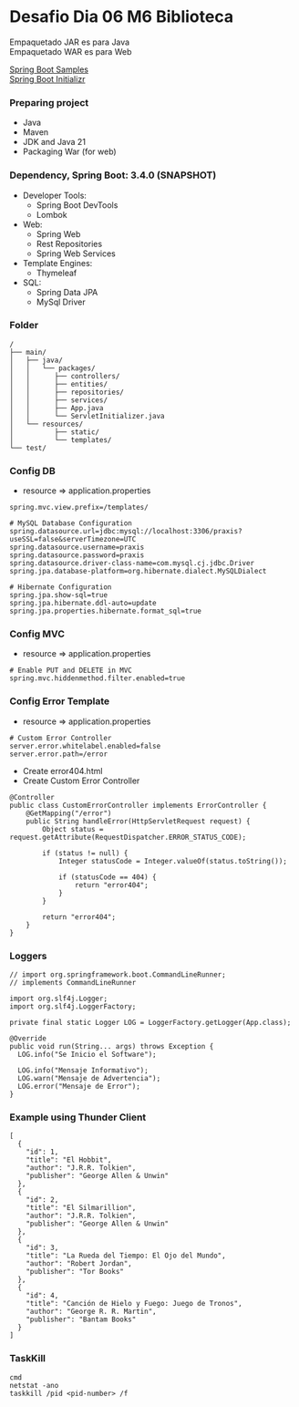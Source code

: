# Desafio Dia 06 M6 Biblioteca

Empaquetado JAR es para Java <br>
Empaquetado WAR es para Web

[Spring Boot Samples](https://spring.io/projects/spring-boot#samples) <br>
[Spring Boot Initializr](https://start.spring.io/)

### Preparing project
* Java
* Maven
* JDK and Java 21
* Packaging War (for web)

### Dependency, Spring Boot: 3.4.0 (SNAPSHOT)
- Developer Tools:
    * Spring Boot DevTools
    * Lombok
- Web:
    * Spring Web
    * Rest Repositories
    * Spring Web Services
- Template Engines:
    * Thymeleaf
- SQL:
    * Spring Data JPA
    * MySql Driver

### Folder
```
/
├── main/
│   ├── java/
│   │   └── packages/
│   │      ├── controllers/
│   │      ├── entities/
│   │      ├── repositories/
│   │      ├── services/
│   │      ├── App.java
│   │      └── ServletInitializer.java
│   └── resources/
│          ├── static/
│          └── templates/
└── test/
```

### Config DB
* resource => application.properties
```
spring.mvc.view.prefix=/templates/

# MySQL Database Configuration
spring.datasource.url=jdbc:mysql://localhost:3306/praxis?useSSL=false&serverTimezone=UTC
spring.datasource.username=praxis
spring.datasource.password=praxis
spring.datasource.driver-class-name=com.mysql.cj.jdbc.Driver
spring.jpa.database-platform=org.hibernate.dialect.MySQLDialect

# Hibernate Configuration
spring.jpa.show-sql=true
spring.jpa.hibernate.ddl-auto=update
spring.jpa.properties.hibernate.format_sql=true
```

### Config MVC
* resource => application.properties
```
# Enable PUT and DELETE in MVC
spring.mvc.hiddenmethod.filter.enabled=true
```

### Config Error Template
* resource => application.properties
```
# Custom Error Controller
server.error.whitelabel.enabled=false
server.error.path=/error
```
* Create error404.html
* Create Custom Error Controller
```
@Controller
public class CustomErrorController implements ErrorController {
    @GetMapping("/error")
    public String handleError(HttpServletRequest request) {
        Object status = request.getAttribute(RequestDispatcher.ERROR_STATUS_CODE);

        if (status != null) {
            Integer statusCode = Integer.valueOf(status.toString());

            if (statusCode == 404) {
                return "error404";
            }
        }

        return "error404";
    }
}
```

### Loggers
```
// import org.springframework.boot.CommandLineRunner;
// implements CommandLineRunner 

import org.slf4j.Logger;
import org.slf4j.LoggerFactory;

private final static Logger LOG = LoggerFactory.getLogger(App.class);

@Override
public void run(String... args) throws Exception {
  LOG.info("Se Inicio el Software");
  
  LOG.info("Mensaje Informativo");
  LOG.warn("Mensaje de Advertencia");
  LOG.error("Mensaje de Error");
}
```

### Example using Thunder Client
```
[
  {
    "id": 1,
    "title": "El Hobbit",
    "author": "J.R.R. Tolkien",
    "publisher": "George Allen & Unwin"
  },
  {
    "id": 2,
    "title": "El Silmarillion",
    "author": "J.R.R. Tolkien",
    "publisher": "George Allen & Unwin"
  },
  {
    "id": 3,
    "title": "La Rueda del Tiempo: El Ojo del Mundo",
    "author": "Robert Jordan",
    "publisher": "Tor Books"
  },
  {
    "id": 4,
    "title": "Canción de Hielo y Fuego: Juego de Tronos",
    "author": "George R. R. Martin",
    "publisher": "Bantam Books"
  }
]
```

### TaskKill
```
cmd
netstat -ano
taskkill /pid <pid-number> /f
```
